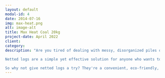 ```yaml
---
layout: default
modal-id: 4
date: 2014-07-16
img: max-heat.png
alt: image-alt
title: Max Heat Coal 20kg
project-date: April 2022
client: 
category: 
description: "Are you tired of dealing with messy, disorganized piles of firewood? Say goodbye to the hassle and hello to convenient, easy-to-use netted logs!

Netted logs are a simple yet effective solution for anyone who wants to store and transport their firewood in a neat, organized way. These logs are packaged in sturdy, reusable mesh netting, which keeps the logs securely in place and makes them easy to carry and stack.

So why not give netted logs a try? They're a convenient, eco-friendly, and cost-effective way to store and transport your firewood, and they make it easy to start a fire whenever you need one. Contact us today to learn more and place your order. "
---
```

